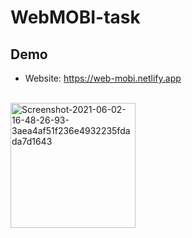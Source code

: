 # WebMOBI-task

## Demo
 - Website: https://web-mobi.netlify.app <br>
<br>
<a href="https://ibb.co/5WbYBKJ"><img src="https://i.ibb.co/RpRhzjJ/Screenshot-2021-06-02-16-48-26-93-3aea4af51f236e4932235fdada7d1643.jpg" width="200" alt="Screenshot-2021-06-02-16-48-26-93-3aea4af51f236e4932235fdada7d1643" border="0"></a>
